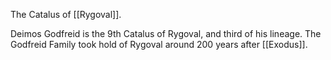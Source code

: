 The Catalus of [[Rygoval]]. 

Deimos Godfreid is the 9th Catalus of Rygoval, and third of his lineage. The Godfreid Family took hold of Rygoval around 200 years after [[Exodus]]. 